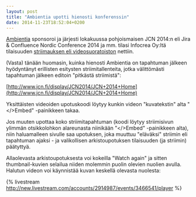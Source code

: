 ```yaml
---
layout: post
title: "Ambientia upotti hienosti konferenssin"
date: 2014-11-23T18:52:04+0200
---
```


[Ambientia](http://www.ambientia.fi) sponsoroi ja järjesti lokakuussa pohjoismaisen JCN 2014:n eli Jira & Confluence Nordic Conference 2014 ja mm. tilasi Infocrea Oy:ltä tilaisuuden [striimauksen eli videosuoratoiston](https://new.livestream.com/ITstriimIT/JCN2014) nettiin.<!--more-->

(Vasta) tänään huomasin, kuinka hienosti Ambientia on tapahtuman jälkeen hyödyntänyt erillisten esitysten striimitallenteita, jotka välittömästi tapahtuman jälkeen editoin "pitkästä striimistä":

[http://www.jcn.fi/display/JCN2014/JCN+2014+Home](http://www.jcn.fi/display/JCN2014/JCN+2014+Home)

Yksittäisten videoiden upotuskoodi löytyy kunkin videon "kuvatekstin" alta "</>Embed" -painikkeen takaa.

Jos muuten upottaa koko striimitapahtuman (koodi löytyy striimisivun ylimmän otsikkolohkon alareunasta niinikään "</>Embed" -painikkeen alta), niin haluamalleen sivulle saa upotuksen, joka muuttuu "eläväksi" striimin eli tapahtuman ajaksi - ja valikollisen arkistoupotuksen tilaisuuden (ja striimin) päätyttyä.

Allaolevasta arkistoupotuksesta voi kokeilla "Watch again" ja sitten thumbnail-kuvien selailua niiden molemmin puolin olevien nuolien avulla. Halutun videon voi käynnistää kuvan keskellä olevasta nuolesta: 

{% livestream http://new.livestream.com/accounts/2914987/events/3466541/player %}